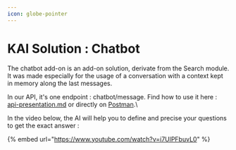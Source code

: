 ```yaml
---
icon: globe-pointer
---
```


# KAI Solution : Chatbot

The chatbot add-on is an add-on solution, derivate from the Search module. It was made especially for the usage of a conversation with a context kept in memory along the last messages.

In our API, it's one endpoint : chatbot/message. Find how to use it here : [api-presentation.md](../../api/api-presentation.md "mention") or directly on [Postman](https://documenter.getpostman.com/view/30765019/2s9YXcek45#80df8657-4c6b-4865-aa08-60ebc62c0ac8).\


In the video below, the AI will help you to define and precise your questions to get the exact answer :

{% embed url="https://www.youtube.com/watch?v=i7UlPFbuvL0" %}
